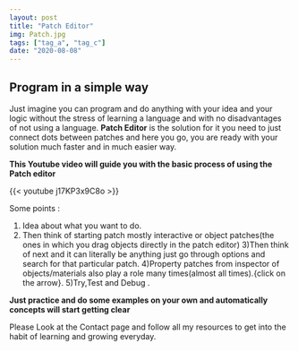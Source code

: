 ```yaml
---
layout: post
title: "Patch Editor"
img: Patch.jpg
tags: ["tag_a", "tag_c"]
date: "2020-08-08"
---
```


## Program in a simple way

Just imagine you can program and do anything with your idea and your logic without the stress of learning a language and with no disadvantages of not using a language.
**Patch Editor** is the solution for it you need to just connect dots between patches and here you go, you are ready with your solution much faster and in much easier way.

**This Youtube video will guide you with the basic process of using the Patch editor**

{{< youtube  j17KP3x9C8o >}}

Some points :

1) Idea about what you want to do.
2) Then think of starting patch mostly interactive or object patches(the ones in which you drag objects directly in the patch editor)
3)Then think of next and it can literally be anything just go through options and search for that particular patch.
4)Property patches from inspector of objects/materials also play a role many times(almost all times).{click on the arrow}.
5)Try,Test and Debug .


**Just practice and do some examples on your own and automatically concepts will start getting clear**


Please Look at the Contact page and follow all my resources to get into the habit of learning and growing everyday.
